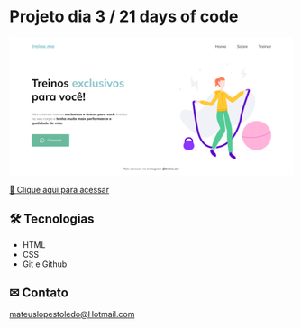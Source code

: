 # Projeto dia 3 / 21 days of code

![preview](https://github.com/kbrlps/21-Days-of-code/blob/main/dia%203/.Github/TelaInicial.png?raw=true)

[🔗 Clique aqui para acessar](x)

## 🛠 Tecnologias 

- HTML
- CSS
- Git e Github

## ✉ Contato

mateuslopestoledo@Hotmail.com
